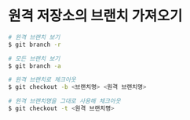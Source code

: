 # 원격 저장소의 브랜치 가져오기
```sh
# 원격 브랜치 보기
$ git branch -r

# 모든 브랜치 보기
$ git branch -a

# 원격 브랜치로 체크아웃
$ git checkout -b <브랜치명> <원격 브랜치명>

# 원격 브랜치명을 그대로 사용해 체크아웃
$ git checkout -t <원격 브랜치명>
```
